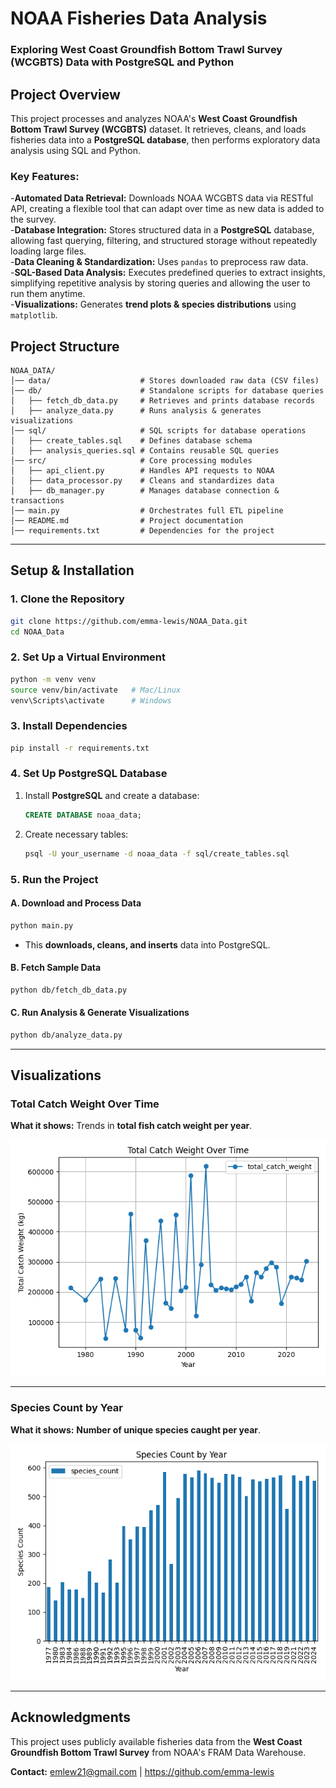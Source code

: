 # **NOAA Fisheries Data Analysis**
### **Exploring West Coast Groundfish Bottom Trawl Survey (WCGBTS) Data with PostgreSQL and Python**

## **Project Overview**
This project processes and analyzes NOAA's **West Coast Groundfish Bottom Trawl Survey (WCGBTS)** dataset. It retrieves, cleans, and loads fisheries data into a **PostgreSQL database**, then performs exploratory data analysis using SQL and Python.

### **Key Features:**
-**Automated Data Retrieval:** Downloads NOAA WCGBTS data via RESTful API, creating a flexible tool that can adapt over time as new data is added to the survey.   
-**Database Integration:** Stores structured data in a **PostgreSQL** database, allowing fast querying, filtering, and structured storage without repeatedly loading large files.   
-**Data Cleaning & Standardization:** Uses `pandas` to preprocess raw data.   
-**SQL-Based Data Analysis:** Executes predefined queries to extract insights, simplifying repetitive analysis by storing queries and allowing the user to run them anytime.   
-**Visualizations:** Generates **trend plots & species distributions** using `matplotlib`.  

## **Project Structure**
```
NOAA_DATA/
│── data/                    # Stores downloaded raw data (CSV files)
│── db/                      # Standalone scripts for database queries
│   ├── fetch_db_data.py     # Retrieves and prints database records
│   ├── analyze_data.py      # Runs analysis & generates visualizations
│── sql/                     # SQL scripts for database operations
│   ├── create_tables.sql    # Defines database schema
│   ├── analysis_queries.sql # Contains reusable SQL queries
│── src/                     # Core processing modules
│   ├── api_client.py        # Handles API requests to NOAA
│   ├── data_processor.py    # Cleans and standardizes data
│   ├── db_manager.py        # Manages database connection & transactions
│── main.py                  # Orchestrates full ETL pipeline
│── README.md                # Project documentation
│── requirements.txt         # Dependencies for the project
```

---

## **Setup & Installation**
### **1️. Clone the Repository**
```bash
git clone https://github.com/emma-lewis/NOAA_Data.git
cd NOAA_Data
```

### **2️. Set Up a Virtual Environment**
```bash
python -m venv venv
source venv/bin/activate   # Mac/Linux
venv\Scripts\activate      # Windows
```

### **3️. Install Dependencies**
```bash
pip install -r requirements.txt
```

### **4️. Set Up PostgreSQL Database**
1. Install **PostgreSQL** and create a database:
   ```sql
   CREATE DATABASE noaa_data;
   ```
2. Create necessary tables:
   ```bash
   psql -U your_username -d noaa_data -f sql/create_tables.sql
   ```

### **5️. Run the Project**
#### **A. Download and Process Data**
```bash
python main.py
```
- This **downloads, cleans, and inserts** data into PostgreSQL.

#### **B. Fetch Sample Data**
```bash
python db/fetch_db_data.py
```

#### **C. Run Analysis & Generate Visualizations**
```bash
python db/analyze_data.py
```

---

## **Visualizations**
### **Total Catch Weight Over Time**
**What it shows:** Trends in **total fish catch weight per year**.

![Total Catch Weight Over Time](data/Total_Catch_Weight.png)

---

### **Species Count by Year**
**What it shows:** **Number of unique species caught per year**.

![Species Count by Year](data/Species_Count.png)

---

## **Acknowledgments**
This project uses publicly available fisheries data from the **West Coast Groundfish Bottom Trawl Survey** from NOAA's FRAM Data Warehouse.   

**Contact:** emlew21@gmail.com | https://github.com/emma-lewis

[def]: data/Total_Catch_Weight.png
[def2]: data/Total_Catch_Weight.png
[def3]: data/Species_Count.png